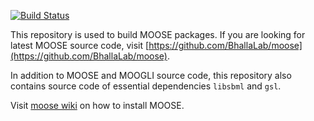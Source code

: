 [![Build Status](https://travis-ci.org/BhallaLab/moose-full.svg)](https://travis-ci.org/BhallaLab/moose-full)

This repository is used to build MOOSE packages. If you are looking for latest
MOOSE source code, visit
[https://github.com/BhallaLab/moose](https://github.com/BhallaLab/moose).

In addition to MOOSE and MOOGLI source code, this repository also contains
source code of essential dependencies `libsbml` and `gsl`.

Visit [moose wiki](https://github.com/BhallaLab/moose/wiki) on how to install
MOOSE.
